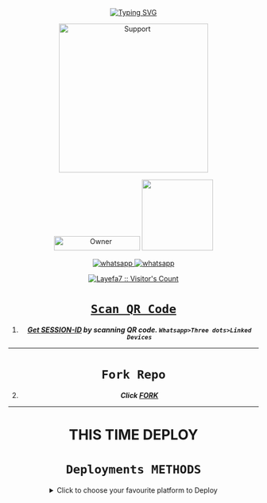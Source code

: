 <div align="center">
<a href="https://git.io/typing-svg"><img src="https://readme-typing-svg.demolab.com?font=jazzy&size=50&pause=1000&color=FF0000&center=true&width=910&height=100&lines=𝗜'𝗠 𝗥𝗜𝗞𝗔-𝗠𝗗 ❤️;Better+Device+Whatsapp+Bot;Made+By+RIKA" alt="Typing SVG" /></a>
  <p align="center">  

<p align="center">
  
</p>
<p align="center">
  <a href="https://chat.whatsapp.com/JB6c9oeAvue6YC7nSgRdPS">
    <img alt=Support height="300" src="https://telegra.ph/file/97de15827fc042644a964.jpg"> 
    </p>
    
<p align="center">
<a href="https://github.com/Layefa7"><img title="Owner" src="https://img.shields.io/badge/Owner-Rika-Mendoska.svg?style=for-the-badge&logo=github" width="173px" height="29"></a>

 <a href="https://github.com/Layefa7/RIKA-MD/blob/main/LICENCE">
<img src='https://img.shields.io/github/license/Layefa7/RIKA-MD?color=%231e81b0&style=for-the-badge' width="143px">
<p align="center"> 
  <a aria-label="Join our chats" href="https://chat.whatsapp.com/JB6c9oeAvue6YC7nSgRdPS" target="_blank">
   <img alt="whatsapp" src="https://img.shields.io/badge/RIKA-Support Group-25D366?style=for-the-badge&logo=whatsapp&logoColor=white" />
    <a aria-label="Join our chats" href="https://chat.whatsapp.com/JfqGkHN8yqSA8xLspDd4Vo" target="_blank">
   <img alt="whatsapp" src="https://img.shields.io/badge/RIKA Public Group-25D366?style=for-the-badge&logo=whatsapp&logoColor=white" />

<p align="center"><img src="https://profile-counter.glitch.me/{Layefa7}/count.svg" alt="Layefa7 :: Visitor's Count" /></p>
   
</p>

# ```Scan QR Code```

1. ***Get [SESSION-ID](https://replit.com/@Layefa7/RIKA-MD?v=1) by scanning QR code. `Whatsapp>Three dots>Linked Devices`***
--- 
# ```Fork Repo```
2. ***Click [FORK](https://github.com/Layefa7/RIKA-MD/fork)***
 
---

# THIS TIME  DEPLOY 
# ```Deployments METHODS```

 <details close>
<summary>Click to choose your favourite platform to Deploy</summary>
 
<br><br>   
 
   
<h4 align="center"> Deploy on Repl.it
</h4>

<p align="center" >
    <a href="https://repl.it/github/Layefa7/RIKA-MD">
    <img src="https://repl.it/badge/github/quiec/whatsasena" width="170px" alt="Deploy on REPLIT" >
    </a>
</p>

<p align="center" >
    <br>
    __________________________
    <br>
</p>



<br>
 
</h4>

</p>

<p align="center" >
    <a href="https://github.com/codespaces/new">
    <img src="https://img.shields.io/badge/DEPLOY CODESPACE-h?color=red&style=for-the-badge&logo=visualstudiocode" width="170px" alt="Deploy on CodesSpaces" >
</h4>

</p>


<p align="center" >
    <br>
    __________________________
    <br>
</p>



<br>
 
<h4 align="center"> Deploy on Heroku
</h4>

</p>

<p align="center" >
    <a href="https://heroku.com/deploy?template=https://github.com/Layefa7/RIKA-MD">
    <img src="https://www.herokucdn.com/deploy/button.png" width="170px" alt="Deploy on Heroku" >
    </a>

</p>

<p align="center" >
    <br>
    __________________________
    <br>
</p>



<br>


<h4 align="center"> Deploy on RailWay
</h4>
  
<p align="center">
    <a href="https://railway.app/new">
    <img src="https://railway.app/button.svg" alt="Deploy on Railway" width="170px">
    </a>
    
</p>

<p align="center" >
    <br>
    __________________________
    <br>

</p>



<br>

<h4 align="center"> Deploy on Mogenius
</h4>
  
<p align="center">
    <a href="https://studio.mogenius.com/">
    <img src="https://www.cloudflare.com/static/90073b1e5bd8a0765640a20febb3dc22/mogenius_logo_quer.png" alt="Deploy on Mogenius" width="170px">
    </a>
    
</p>

<p align="center" >
    <br>
    __________________________
    <br>
</p>

<br>

<h4 align="center"> Deploy on Uffizzi
</h4>
  
<p align="center">
    <a href="https://www.uffizzi.com/">
    <img src="https://i.ibb.co/Y29Kv4X/Screenshot-195.png" alt="Deploy on Uffizzi" width="125px">
    </a>
    
</p>

<br>

<h4 align="center"> Deploy on BoxMineWorld
</h4>
  
<p align="center">
    <a href="https://dash.boxmineworld.com/">
    <img src="https://graph.org/file/2af0e67f320986702ea24.jpg" alt="Deploy on Boxmineworld" width="175px">
    </a>
    <br>

</p>

<p align="center" >
    <br>
    __________________________
    <br>
</p>



</details>

<br>
